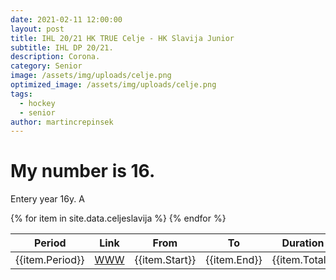```yaml
---
date: 2021-02-11 12:00:00
layout: post
title: IHL 20/21 HK TRUE Celje - HK Slavija Junior 
subtitle: IHL DP 20/21.
description: Corona.
category: Senior
image: /assets/img/uploads/celje.png
optimized_image: /assets/img/uploads/celje.png
tags:
  - hockey
  - senior
author: martincrepinsek
---
```


# My number is 16.

Entery year 16y.
A
<table>
  <thead>
    <tr>
      <th>Period</th>
      <th>Link</th>
      <th>From</th>
      <th>To</th>
      <th>Duration</th>
      <th>Comment</th>
    </tr>
  </thead>
  <tbody>
  {% for item in site.data.celjeslavija %}
    <tr>
      <td>{{item.Period}}</td>
      <td><a href="https://youtu.be/{{item.id}}?start={{item.Start}}&amp;end={{item.End}}">WWW</a></td>
      <td>{{item.Start}}</td>
      <td>{{item.End}}</td>
      <td>{{item.Total}}</td>
      <td>{{item.Comment}}</td>
    </tr>
    {% endfor %}
  </tbody>
</table>

